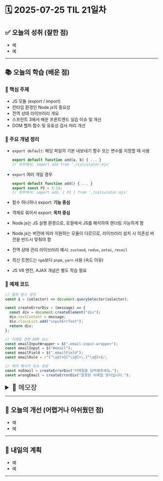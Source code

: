 # 🗓️ 2025-07-25 TIL 21일차

## ✅ 오늘의 성취 (잘한 점)

- 예
- 예

---

## 📚 오늘의 학습 (배운 점)

### 🔹 핵심 주제

- JS 모듈 (export / import)
- 런타임 환경인 Node.js의 중요성
- 전역 상태 라이브러리 개요
- 스프린트 3에서 배운 프론트엔드 실습 이슈 및 개선
- DOM 헬퍼 함수 및 유효성 검사 처리 개선

### 🔹 주요 개념 정리

- `export default`: 해당 파일의 기본 내보내기 함수 또는 변수를 지정할 때 사용

  ```js
  export default function add(a, b) { ... }
  // 외부에서: import add from './calculator.mjs'
  ```

- `export` 여러 개일 경우

  ```js
  export default function add() { ... }
  export const PI = 3.14;
  // 외부에서: import add, { PI } from './calculator.mjs'
  ```

- 함수 하나하나 export: **기능 중심**

- 객체로 묶어서 export: **목차 중심**

- Node.js는 JS 실행 환경으로, 로컬에서 JS를 해석하여 렌더링 가능하게 함

- Node.js는 버전에 따라 지원하는 모듈이 다르므로, 라이브러리 설치 시 의존성 버전을 반드시 맞춰야 함

- 전역 상태 관리 라이브러리 예시: `zustand`, `redux`, `zotai`, `recoil`

- 최신 트렌드는 `npm`보다 `pnpm`, `yarn` 사용 (속도 이유)

- JS V8 엔진, AJAX 개념은 별도 학습 필요

### 🔹 예제 코드

```js
// 헬퍼 함수 정의
const $ = (selector) => document.querySelector(selector);

const createErrorDiv = (message) => {
  const div = document.createElement("div");
  div.textContent = message;
  div.classList.add("inputErrText");
  return div;
};

// 이메일 관련 DOM 요소
const emailInputWrapper = $(".email-input-wrapper");
const emailInput = $("#email");
const emailField = $(".emailField");
const emailRule = /^[^\s@]+@[^\s@]+\.[^\s@]+$/;

// 에러 메시지 요소 생성
const noEmail = createErrorDiv("이메일을 입력해주세요.");
const wrongEmail = createErrorDiv("잘못된 이메일 형식입니다.");
```

<details>
<summary style="font-size: 22px;">📓 메모장</summary>

- `addEventListener`는 함수가 정의된 이후에만 사용 가능함
- 문자열을 정규식으로 검사할 때 `===` 대신 `.test()` 메서드 사용 필요
- 이미 존재하는 부모 요소의 `gap` 속성 위에 형제 요소를 붙이려면 `position`을 활용하거나, `margin`의 음수값을 활용할 수 있음
- `submit` 버튼에서 입력값을 검사할 때, 각 검사 함수는 `boolean` 값을 반환하도록 구성

  - 조건이 불충족한 경우 `false` 반환
  - 함수의 마지막 줄에서 `true` 반환

- `submit` 버튼을 입력값 상태에 따라 제어할 경우, 모든 입력 요소가 트리거되므로

  - 두 번째 인자를 활용하여 조건별로 `if`문으로 제어
  - 모든 인풋에 값이 있어야 버튼의 `disabled`가 해제되도록 구성

- 폼 버튼 클릭 시 405 에러가 발생하는 경우의 원인

  - `<button>` 요소의 기본 타입은 `submit`이므로

    - `action` 속성의 URL로
    - `method`에 지정된 방식(`get`, `post`)으로 요청 발생
    - 페이지가 새로고침됨
    - 서버에서 해당 요청을 허용하지 않으면 `405 Method Not Allowed` 에러 발생

  - 이를 방지하기 위해 `e.preventDefault();` 호출 또는 `<button type="button">`으로 타입 명시 필요

</details>

---

## 🧠 오늘의 개선 (어렵거나 아쉬웠던 점)

- 예
- 예

---

## 🚀 내일의 계획

- 예
- 예

---
